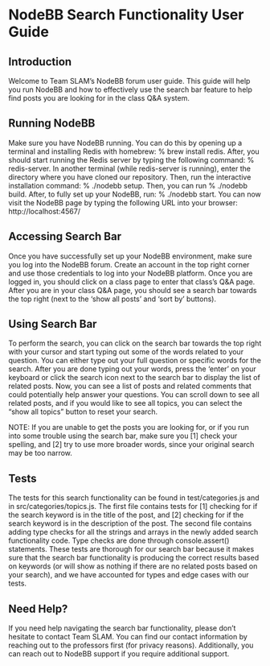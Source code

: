 # NodeBB Search Functionality User Guide

## Introduction
Welcome to Team SLAM’s NodeBB forum user guide. This guide will help you run NodeBB and how to effectively use the search bar feature to help find posts you are looking for in the class Q&A system. 

## Running NodeBB
Make sure you have NodeBB running. You can do this by opening up a terminal and installing Redis with homebrew: % brew install redis. After, you should start running the Redis server by typing the following command: % redis-server. In another terminal (while redis-server is running), enter the directory where you have cloned our repository. Then, run the interactive installation command: % ./nodebb setup. Then, you can run % ./nodebb build. After, to fully set up your NodeBB, run: % ./nodebb start. You can now visit the NodeBB page by typing the following URL into your browser: http://localhost:4567/

## Accessing Search Bar
Once you have successfully set up your NodeBB environment, make sure you log into the NodeBB forum. Create an account in the top right corner and use those credentials to log into your NodeBB platform. Once you are logged in, you should click on a class page to enter that class’s Q&A page. After you are in your class Q&A page, you should see a search bar towards the top right (next to the ‘show all posts’ and ‘sort by’ buttons). 

## Using Search Bar
To perform the search, you can click on the search bar towards the top right with your cursor and start typing out some of the words related to your question. You can either type out your full question or specific words for the search. After you are done typing out your words, press the ‘enter’ on your keyboard or click the search icon next to the search bar to display the list of related posts. Now, you can see a list of posts and related comments that could potentially help answer your questions. You can scroll down to see all related posts, and if you would like to see all topics, you can select the “show all topics” button to reset your search.

NOTE: If you are unable to get the posts you are looking for, or if you run into some trouble using the search bar, make sure you [1] check your spelling, and [2] try to use more broader words, since your original search may be too narrow.

## Tests
The tests for this search functionality can be found in test/categories.js and in src/categories/topics.js. The first file contains tests for [1] checking for if the search keyword is in the title of the post, and [2] checking for if the search keyword is in the description of the post. The second file contains adding type checks for all the strings and arrays in the newly added search functionality code. Type checks are done through console.assert() statements. These tests are thorough for our search bar because it makes sure that the search bar functionality is producing the correct results based on keywords (or will show as nothing if there are no related posts based on your search), and we have accounted for types and edge cases with our tests.

## Need Help?
If you need help navigating the search bar functionality, please don’t hesitate to contact Team SLAM. You can find our contact information by reaching out to the professors first (for privacy reasons). Additionally, you can reach out to NodeBB support if you require additional support. 